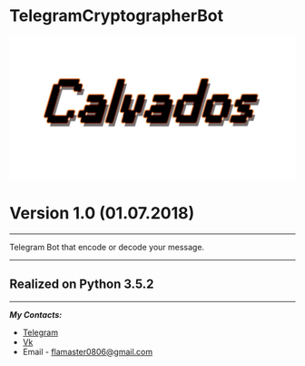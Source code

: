 # TelegramCryptographerBot
![alt text](./Logo.png)
# __Version 1.0 (01.07.2018)__
---
Telegram Bot that encode or decode your message.
***
## Realized on __Python 3.5.2__
***
__*My Contacts:*__
* [Telegram](https://telegram.me/calvados0806)
* [Vk](https://vk.com/id172058693)
* Email - flamaster0806@gmail.com
